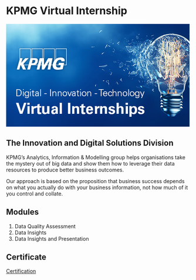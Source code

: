 # KPMG Virtual Internship

![Cat](https://raw.githubusercontent.com/Alemar1990/KPMG_Virtual_Experience/master/KPMG-inside-sherpa-thumb.jpg)

## The Innovation and Digital Solutions Division

KPMG’s Analytics, Information & Modelling group helps organisations take the mystery out of big data and show them how to leverage their data resources to produce better business outcomes.

Our approach is based on the proposition that business success depends on what you actually do with your business information, not how much of it you control and collate.

## Modules

1. Data Quality Assessment
2. Data Insights
3. Data Insights and Presentation


## Certificate

[Certification](https://insidesherpa.s3.amazonaws.com/completion-certificates/KPMG/m7W4GMqeT3bh9Nb2c_KPMG_aLCneycZzfdCYtSs7_completion_certificate.pdf)